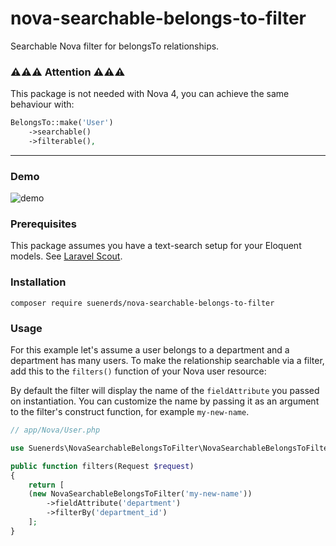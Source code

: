 # nova-searchable-belongs-to-filter
Searchable Nova filter for belongsTo relationships.

### ⚠️⚠️⚠️ Attention ⚠️⚠️⚠️

This package is not needed with Nova 4, you can achieve the same behaviour with:

```php
BelongsTo::make('User')
    ->searchable()
    ->filterable(),
```
---

### Demo

![demo](https://user-images.githubusercontent.com/4764281/69803436-76184200-11dc-11ea-9c19-4eacf1ba3b4c.gif)

### Prerequisites

This package assumes you have a text-search setup for your Eloquent models. See [Laravel Scout](https://laravel.com/docs/master/scout).

### Installation

`composer require suenerds/nova-searchable-belongs-to-filter`

### Usage

For this example let's assume a user belongs to a department and a department has many users.
To make the relationship searchable via a filter, add this to the `filters()` function of your Nova user resource:

By default the filter will display the name of the `fieldAttribute` you passed on instantiation. You can customize the name by passing it as an argument to the filter's construct function, for example `my-new-name`.

```php
// app/Nova/User.php

use Suenerds\NovaSearchableBelongsToFilter\NovaSearchableBelongsToFilter

public function filters(Request $request)
{
    return [
	(new NovaSearchableBelongsToFilter('my-new-name'))
	    ->fieldAttribute('department')
	    ->filterBy('department_id')
    ];
}
```
